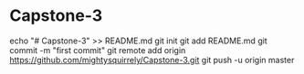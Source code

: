 # Capstone-3
echo "# Capstone-3" >> README.md
git init
git add README.md
git commit -m "first commit"
git remote add origin https://github.com/mightysquirrely/Capstone-3.git
git push -u origin master
